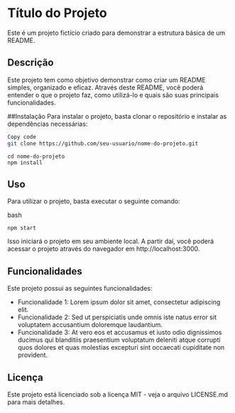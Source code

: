 # Título do Projeto
Este é um projeto fictício criado para demonstrar a estrutura básica de um README.

## Descrição
Este projeto tem como objetivo demonstrar como criar um README simples, organizado e eficaz. Através deste README, você poderá entender o que o projeto faz, como utilizá-lo e quais são suas principais funcionalidades.

##Instalação
Para instalar o projeto, basta clonar o repositório e instalar as dependências necessárias:

```bash
Copy code
git clone https://github.com/seu-usuario/nome-do-projeto.git
```
```
cd nome-do-projeto
npm install
```
## Uso
Para utilizar o projeto, basta executar o seguinte comando:

bash
```Copy code
npm start
```
Isso iniciará o projeto em seu ambiente local. A partir daí, você poderá acessar o projeto através do navegador em http://localhost:3000.

## Funcionalidades
Este projeto possui as seguintes funcionalidades:

* Funcionalidade 1: Lorem ipsum dolor sit amet, consectetur adipiscing elit.
* Funcionalidade 2: Sed ut perspiciatis unde omnis iste natus error sit voluptatem accusantium doloremque laudantium.
* Funcionalidade 3: At vero eos et accusamus et iusto odio dignissimos ducimus qui blanditiis praesentium voluptatum deleniti atque corrupti quos dolores et quas molestias excepturi sint occaecati cupiditate non provident.

## Licença
Este projeto está licenciado sob a licença MIT - veja o arquivo LICENSE.md para mais detalhes.
